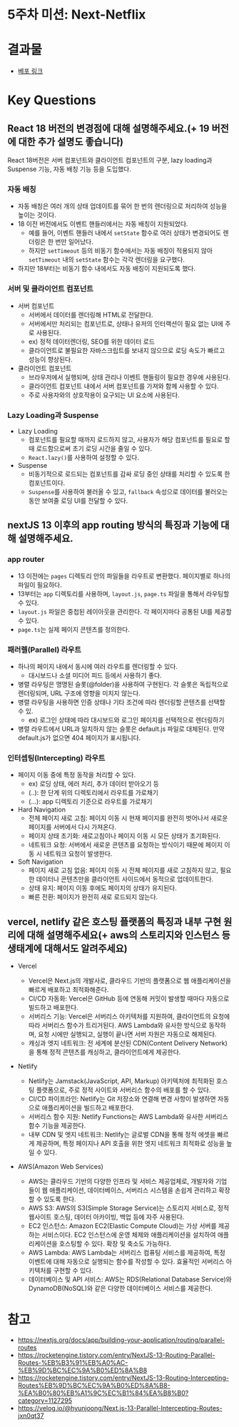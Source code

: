 # 5주차 미션: Next-Netflix

# 결과물

- [베포 링크](https://next-netflix-20th-gamma.vercel.app/)

# Key Questions

## React 18 버전의 변경점에 대해 설명해주세요.(+ 19 버전에 대한 추가 설명도 좋습니다)

React 18버전은 서버 컴포넌트와 클라이언트 컴포넌트의 구분, lazy loading과 Suspense 기능, 자동 배칭 기능 등을 도입했다.

### 자동 배칭

- 자동 배칭은 여러 개의 상태 업데이트를 묶어 한 번의 렌더링으로 처리하여 성능을 높이는 것이다.
- 18 이전 버전에서도 이벤트 핸들러에서는 자동 배칭이 지원되었다.
  - 예를 들어, 이벤트 핸들러 내에서 `setState` 함수로 여러 상태가 변경되어도 렌더링은 한 번만 일어났다.
  - 하지만 `setTimeout` 등의 비동기 함수에서는 자동 배칭이 적용되지 않아 `setTimeout` 내의 `setState` 함수는 각각 렌더링을 요구했다.
- 하지만 18부터는 비동기 함수 내에서도 자동 배칭이 지원되도록 했다.

### 서버 및 클라이언트 컴포넌트

- 서버 컴포넌트
  - 서버에서 데이터를 렌더링해 HTML로 전달한다.
  - 서버에서만 처리되는 컴포넌트로, 상태나 유저의 인터랙션이 필요 없는 UI에 주로 사용된다.
  - ex) 정적 데이터렌더링, SEO를 위한 데이터 로드
  - 클라이언트로 불필요한 자바스크립트를 보내지 않으므로 로딩 속도가 빠르고 성능이 향상된다.
- 클라이언트 컴포넌트
  - 브라우저에서 실행되며, 상태 관리나 이벤트 핸들링이 필요한 경우에 사용된다.
  - 클라이언트 컴포넌트 내에서 서버 컴포넌트를 가져와 함께 사용할 수 있다.
  - 주로 사용자와의 상호작용이 요구되는 UI 요소에 사용된다.

### Lazy Loading과 Suspense

- Lazy Loading
  - 컴포넌트를 필요할 때까지 로드하지 않고, 사용자가 해당 컴포넌트를 필요로 할 때 로드함으로써 초기 로딩 시간을 줄일 수 있다.
  - `React.lazy()`를 사용하여 설정할 수 있다.
- Suspense
  - 비동기적으로 로드되는 컴포넌트를 감싸 로딩 중인 상태를 처리할 수 있도록 한 컴포넌트이다.
  - `Suspense`를 사용하여 불러올 수 있고, `fallback` 속성으로 데이터를 불러오는 동안 보여줄 로딩 UI를 전달할 수 있다.

## nextJS 13 이후의 app routing 방식의 특징과 기능에 대해 설명해주세요.

### app router

- 13 이전에는 `pages` 디렉토리 안의 파일들을 라우트로 변환했다. 페이지별로 하나의 파일이 필요하다.
- 13부터는 `app` 디렉토리를 사용하며, `layout.js`, `page.ts` 파일을 통해서 라우팅할 수 있다.
- `layout.js` 파일은 중첩된 레이아웃을 관리한다. 각 페이지마다 공통된 UI를 제공할 수 있다.
- `page.ts`는 실제 페이지 콘텐츠를 정의한다.

### 패러렐(Parallel) 라우트

- 하나의 페이지 내에서 동시에 여러 라우트를 렌더링할 수 있다.
  - 대시보드나 소셜 미디어 피드 등에서 사용하기 좋다.
- 병렬 라우팅은 명명된 슬롯(@folder)을 사용하여 구현된다. 각 슬롯은 독립적으로 렌더링되며, URL 구조에 영향을 미치지 않는다.
- 병렬 라우팅을 사용하면 인증 상태나 기타 조건에 따라 렌더링할 콘텐츠를 선택할 수 있.
  - ex) 로그인 상태에 따라 대시보드와 로그인 페이지를 선택적으로 렌더링하기
- 병렬 라우트에서 URL과 일치하지 않는 슬롯은 default.js 파일로 대체된다. 만약 default.js가 없으면 404 페이지가 표시됩니다.

### 인터셉팅(Intercepting) 라우트

- 페이지 이동 중에 특정 동작을 처리할 수 있다.
  - ex) 로딩 상태, 에러 처리, 추가 데이터 받아오기 등
  - (..): 한 단계 위의 디렉토리에서 라우트를 가로채기
  - (...): app 디렉토리 기준으로 라우트를 가로채기
- Hard Navigation
  - 전체 페이지 새로 고침: 페이지 이동 시 현재 페이지를 완전히 벗어나서 새로운 페이지를 서버에서 다시 가져온다.
  - 페이지 상태 초기화: 새로고침이나 페이지 이동 시 모든 상태가 초기화된다.
  - 네트워크 요청: 서버에서 새로운 콘텐츠를 요청하는 방식이기 때문에 페이지 이동 시 네트워크 요청이 발생한다.
- Soft Navigation
  - 페이지 새로 고침 없음: 페이지 이동 시 전체 페이지를 새로 고침하지 않고, 필요한 데이터나 콘텐츠만을 클라이언트 사이드에서 동적으로 업데이트한다.
  - 상태 유지: 페이지 이동 후에도 페이지의 상태가 유지된다.
  - 빠른 전환: 페이지가 완전히 새로 로드되지 않는다.

## vercel, netlify 같은 호스팅 플랫폼의 특징과 내부 구현 원리에 대해 설명해주세요(+ aws의 스토리지와 인스턴스 등 생태계에 대해서도 알려주세요)

- Vercel
  - Vercel은 Next.js의 개발사로, 클라우드 기반의 플랫폼으로 웹 애플리케이션을 빠르게 배포하고 최적화해준다.
  - CI/CD 자동화: Vercel은 GitHub 등에 연동해 커밋이 발생할 때마다 자동으로 빌드하고 배포한다.
  - 서버리스 기능: Vercel은 서버리스 아키텍처를 지원하여, 클라이언트의 요청에 따라 서버리스 함수가 트리거된다. AWS Lambda와 유사한 방식으로 동작하며, 요청 시에만 실행되고, 실행이 끝나면 서버 자원은 자동으로 해제된다.
  - 캐싱과 엣지 네트워크: 전 세계에 분산된 CDN(Content Delivery Network)을 통해 정적 콘텐츠를 캐싱하고, 클라이언트에게 제공한다.
- Netlify

  - Netlify는 Jamstack(JavaScript, API, Markup) 아키텍처에 최적화된 호스팅 플랫폼으로, 주로 정적 사이트와 서버리스 함수의 배포를 할 수 있다.
  - CI/CD 파이프라인: Netlify는 Git 저장소와 연결해 변경 사항이 발생하면 자동으로 애플리케이션을 빌드하고 배포한다.
  - 서버리스 함수 지원: Netlify Functions는 AWS Lambda와 유사한 서버리스 함수 기능을 제공한다.
  - 내부 CDN 및 엣지 네트워크: Netlify는 글로벌 CDN을 통해 정적 에셋을 빠르게 제공하며, 특정 페이지나 API 호출을 위한 엣지 네트워크 최적화로 성능을 높일 수 있다.

- AWS(Amazon Web Services)
  - AWS는 클라우드 기반의 다양한 인프라 및 서비스 제공업체로, 개발자와 기업들이 웹 애플리케이션, 데이터베이스, 서버리스 시스템을 손쉽게 관리하고 확장할 수 있도록 한다.
  - AWS S3: AWS의 S3(Simple Storage Service)는 스토리지 서비스로, 정적 웹사이트 호스팅, 데이터 아카이빙, 백업 등에 자주 사용된다.
  - EC2 인스턴스: Amazon EC2(Elastic Compute Cloud)는 가상 서버를 제공하는 서비스이다. EC2 인스턴스에 운영 체제와 애플리케이션을 설치하여 애플리케이션을 호스팅할 수 있다. 확장 및 축소도 가능하다.
  - AWS Lambda: AWS Lambda는 서버리스 컴퓨팅 서비스를 제공하여, 특정 이벤트에 대해 자동으로 실행되는 함수를 작성할 수 있다. 효율적인 서버리스 아키텍처를 구현할 수 있다.
  - 데이터베이스 및 API 서비스: AWS는 RDS(Relational Database Service)와 DynamoDB(NoSQL)와 같은 다양한 데이터베이스 서비스를 제공한다.

# 참고

- https://nextjs.org/docs/app/building-your-application/routing/parallel-routes
- https://rocketengine.tistory.com/entry/NextJS-13-Routing-Parallel-Routes-%EB%B3%91%EB%A0%AC-%EB%9D%BC%EC%9A%B0%ED%8A%B8
- https://rocketengine.tistory.com/entry/NextJS-13-Routing-Intercepting-Routes%EB%9D%BC%EC%9A%B0%ED%8A%B8-%EA%B0%80%EB%A1%9C%EC%B1%84%EA%B8%B0?category=1127295
- https://velog.io/@hyunjoong/Next.js-13-Parallel-Intercepting-Routes-jxn0qt37
